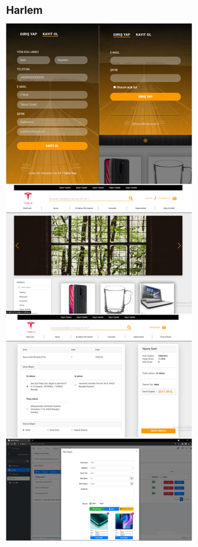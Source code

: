 # Harlem
![Login](https://github.com/Hasan-Korkmaz/Harlem/blob/master/GitImages/LoginRegister.png)
![Anasayfa](https://github.com/Hasan-Korkmaz/Harlem/blob/master/GitImages/Main.png)
![Order](https://github.com/Hasan-Korkmaz/Harlem/blob/master/GitImages/order.png)
![Panel](https://github.com/Hasan-Korkmaz/Harlem/blob/master/GitImages/Panel.png)
